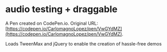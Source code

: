 # audio testing + draggable

A Pen created on CodePen.io. Original URL: [https://codepen.io/CarlomagnoLopez/pen/VwGYdMZ](https://codepen.io/CarlomagnoLopez/pen/VwGYdMZ).

Loads TweenMax and jQuery to enable the creation of hassle-free demos